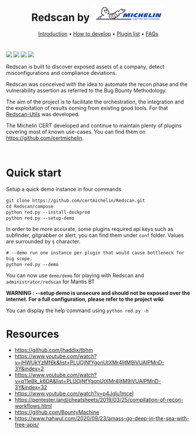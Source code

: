 <h1 align="center">
  Redscan by <a href="https://cert.michelin.com">
    <img src="https://raw.githubusercontent.com/certmichelin/Redscan/main/logo.png" width="200"/>
  </a>
</h1>

<p align="center">
  <a href="https://github.com/certmichelin/Redscan/wiki">Introduction</a> •
  <a href="https://github.com/certmichelin/Redscan/wiki/Developers">How to develop</a> •
  <a href="https://github.com/certmichelin/Redscan/wiki/Plugin-List">Plugin list</a> •
  <a href="https://github.com/certmichelin/Redscan/wiki/Troubleshooting">FAQs</a>
</p>

<h1></h1>

![](https://img.shields.io/github/issues/certmichelin/Redscan.svg)
![](https://img.shields.io/github/forks/certmichelin/Redscan.svg)
![](https://img.shields.io/github/stars/certmichelin/Redscan.svg)
![](https://img.shields.io/github/license/certmichelin/Redscan.svg)

Redscan is built to discover exposed assets of a company, detect misconfigurations and compliance deviations.

Redscan was conceived with the idea to automate the recon phase and the vulnerability assertion as referred to the Bug Bounty Methodology. 

The aim of the project is to facilitate the orchestration, the integration and the exploitation of results coming from existing good tools. For that [Redscan-Utils](https://github.com/certmichelin/Redscan/tree/main/utils/Redscan-Utils) was developed.

The Michelin CERT developed and continue to maintain plenty of plugins covering most of known use-cases. You can find them on https://github.com/certmichelin.

<br/>

# Quick start

Setup a quick demo instance in four commands

```
git clone https://github.com/certmichelin/Redscan.git
cd Redscan/compose
python red.py --install-dockprom
python red.py --setup-demo
```

In order to be more accurate, some plugins required api keys such as subfinder, gitgrabber or alert, you can find them under `conf` folder. Values are surrounded by `§` character.

```
# --demo run one instance per plugin that would cause bottleneck for big scope.
python red.py --demo
```

You can now use `demo/demo` for playing with Redscan and `administrator/redscan` for Mantis BT

**WARNING : --setup demo is unsecure and should not be exposed over the internet. For a full configuration, please refer to the project wiki**

You can display the help command using `python red.py -h`


# Resources

- https://github.com/jhaddix/tbhm
- https://www.youtube.com/watch?v=jHWUkYzMf6k&list=PLUOjNfYgonUtXMr4ljtM9iVUAIPMnD-3Y&index=2
- https://www.youtube.com/watch?v=q11eBk_k6DA&list=PLUOjNfYgonUtXMr4ljtM9iVUAIPMnD-3Y&index=32
- https://www.youtube.com/watch?v=p4JgIu1mceI
- https://pentester.land/cheatsheets/2019/03/25/compilation-of-recon-workflows.html
- https://github.com/BountyMachine
- https://www.hahwul.com/2020/09/23/amass-go-deep-in-the-sea-with-free-apis/